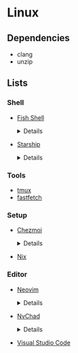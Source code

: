 # Linux
## Dependencies
- clang
- unzip

## Lists
### Shell
- [Fish Shell](https://github.com/fish-shell/fish-shell)
  <details>

  ```
  sudo apt-add-repository ppa:fish-shell/release-4
  sudo apt update
  sudo apt install fish
  ```

  </details>

- [Starship](https://github.com/starship/starship)
  <details>

  ```
  curl -sS https://starship.rs/install.sh | sh -s -- -b ~/.local/bin
  ```

  </details>

### Tools
- [tmux](https://github.com/tmux/tmux)
- [fastfetch](https://github.com/fastfetch-cli/fastfetch)

### Setup
- [Chezmoi](https://www.chezmoi.io/)
  <details>

  ```
  sh -c "$(curl -fsLS get.chezmoi.io/lb)" -- init --apply git@github.com:$GITHUB_USERNAME/dotfiles.git
  ```

  </details>

- [Nix](https://nixos.org/)

### Editor
- [Neovim](https://github.com/neovim/neovim)
  <details>
  
  ```
  curl -LO https://github.com/neovim/neovim/releases/latest/download/nvim-linux-x86_64.tar.gz
  sudo rm -rf /opt/nvim
  sudo tar -C /opt -xzf nvim-linux-x86_64.tar.gz
  ```

  </details>

- [NvChad](https://nvchad.com/)
  <details>

  ```
  git clone https://github.com/NvChad/starter ~/.config/nvim && nvim
  ```

  </details>

- [Visual Studio Code](https://code.visualstudio.com/)
